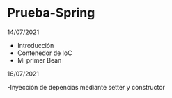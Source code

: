 # Prueba-Spring

14/07/2021

- Introducción
- Contenedor de IoC
- Mi primer Bean

16/07/2021

-Inyección de depencias mediante setter y constructor
